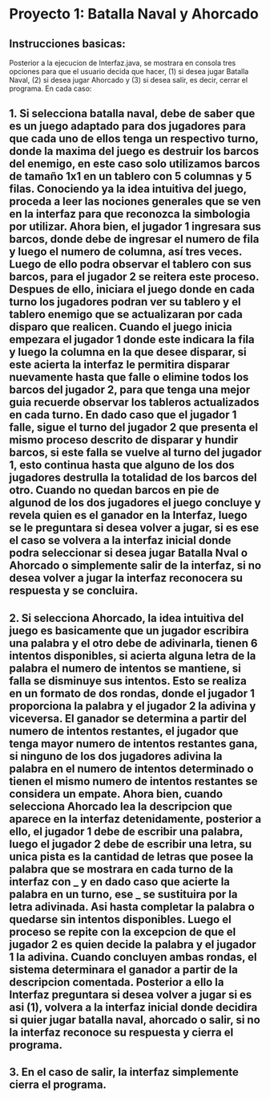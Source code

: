 # Proyecto 1: Batalla Naval y Ahorcado
## Instrucciones basicas:
Posterior a la ejecucion de Interfaz.java, se mostrara en consola tres opciones para que el usuario decida que hacer, (1) si desea jugar Batalla Naval, (2) si desea jugar Ahorcado y (3) si desea salir, es decir, cerrar el programa. En cada caso:
## 1. Si selecciona batalla naval, debe de saber que es un juego adaptado para dos jugadores para que cada uno de ellos tenga un respectivo turno, donde la maxima del juego es destruir los barcos del enemigo, en este caso solo utilizamos barcos de tamaño 1x1 en un tablero con 5 columnas y 5 filas. Conociendo ya la idea intuitiva del juego, proceda a leer las nociones generales que se ven en la interfaz para que reconozca la simbologia por utilizar. Ahora bien, el jugador 1 ingresara sus barcos, donde debe de ingresar el numero de fila y luego el numero de columna, así tres veces. Luego de ello podra observar el tablero con sus barcos, para el jugador 2 se reitera este proceso. Despues de ello, iniciara el juego donde en cada turno los jugadores podran ver su tablero y el tablero enemigo que se actualizaran por cada disparo que realicen. Cuando el juego inicia empezara el jugador 1 donde este indicara la fila y luego la columna en la que desee disparar, si este acierta la interfaz le permitira disparar nuevamente hasta que falle o elimine todos los barcos del jugador 2, para que tenga una mejor guia recuerde observar los tableros actualizados en cada turno. En dado caso que el jugador 1 falle, sigue el turno del jugador 2 que presenta el mismo proceso descrito de disparar y hundir barcos, si este falla se vuelve al turno del jugador 1, esto continua hasta que alguno de los dos jugadores destrulla la totalidad de los barcos del otro. Cuando no quedan barcos en pie de algunod de los dos jugadores el juego concluye y revela quien es el ganador en la Interfaz, luego se le preguntara si desea volver a jugar, si es ese el caso se volvera a la interfaz inicial donde podra seleccionar si desea jugar Batalla Nval o Ahorcado o simplemente salir de la interfaz, si no desea volver a jugar la interfaz reconocera su respuesta y se concluira. 
## 2. Si selecciona Ahorcado, la idea intuitiva del juego es basicamente que un jugador escribira una palabra y el otro debe de adivinarla, tienen 6 intentos disponibles, si acierta alguna letra de la palabra el numero de intentos se mantiene, si falla se disminuye sus intentos. Esto se realiza en un formato de dos rondas, donde el jugador 1 proporciona la palabra y el jugador 2 la adivina y viceversa. El ganador se determina a partir del numero de intentos restantes, el jugador que tenga mayor numero de intentos restantes gana, si ninguno de los dos jugadores adivina la palabra en el numero de intentos determinado o tienen el mismo numero de intentos restantes se considera un empate. Ahora bien, cuando selecciona Ahorcado lea la descripcion que aparece en la interfaz detenidamente, posterior a ello, el jugador 1 debe de escribir una palabra, luego el jugador 2 debe de escribir una letra, su unica pista es la cantidad de letras que posee la palabra que se mostrara en cada turno de la interfaz con _ y en dado caso que acierte la palabra en un turno, ese _ se sustituira por la letra adivinada. Asi hasta completar la palabra o quedarse sin intentos disponibles. Luego el proceso se repite con la excepcion de que el jugador 2 es quien decide la palabra y el jugador 1 la adivina. Cuando concluyen ambas rondas, el sistema determinara el ganador a partir de la descripcion comentada. Posterior a ello la Interfaz preguntara si desea volver a jugar si es asi (1), volvera a la interfaz inicial donde decidira si quier jugar batalla naval, ahorcado o salir, si no la interfaz reconoce su respuesta y cierra el programa. 
## 3. En el caso de salir, la interfaz simplemente cierra el programa.